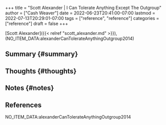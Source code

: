 +++
title = "Scott Alexander | I Can Tolerate Anything Except The Outgroup"
author = ["Cash Weaver"]
date = 2022-06-23T20:41:00-07:00
lastmod = 2022-07-13T20:29:01-07:00
tags = ["reference", "reference"]
categories = ["reference"]
draft = false
+++

[Scott Alexander]({{< relref "scott_alexander.md" >}}), (NO_ITEM_DATA:alexanderCanTolerateAnythingOutgroup2014)


## Summary {#summary}


## Thoughts {#thoughts}


## Notes {#notes}

## References

<style>.csl-entry{text-indent: -1.5em; margin-left: 1.5em;}</style><div class="csl-bib-body">
  <div class="csl-entry">NO_ITEM_DATA:alexanderCanTolerateAnythingOutgroup2014</div>
</div>
